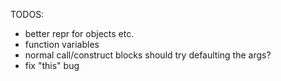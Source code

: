 TODOS:
 - better repr for objects etc.
 - function variables
 - normal call/construct blocks should try defaulting the args?
 - fix "this" bug
